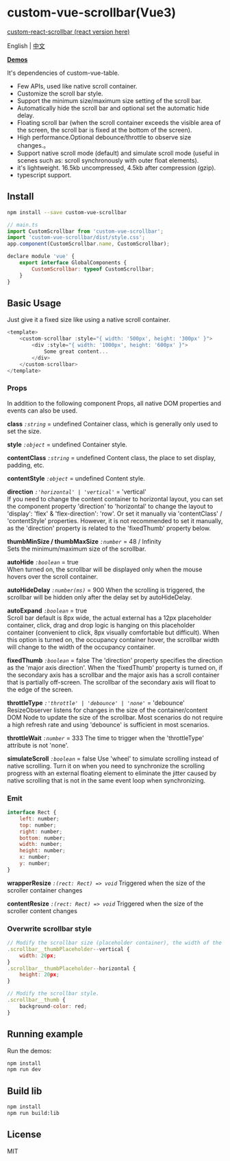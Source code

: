 custom-vue-scrollbar(Vue3)
=========================

[custom-react-scrollbar (react version here)](https://github.com/custom-lib/custom-react-scrollbar)

English | [中文](https://github.com/custom-lib/custom-vue-scrollbar/blob/main/README-zh_CN.md)

**[Demos](https://custom-lib.github.io/custom-vue-scrollbar/)**

It's dependencies of custom-vue-table.

* Few APIs, used like native scroll container.
* Customize the scroll bar style.
* Support the minimum size/maximum size setting of the scroll bar.
* Automatically hide the scroll bar and optional set the automatic hide delay.
* Floating scroll bar (when the scroll container exceeds the visible area of ​​the screen, the scroll bar is fixed at the bottom of the screen).
* High performance.Optional debounce/throttle to observe size changes.。
* Support native scroll mode (default) and simulate scroll mode (useful in scenes such as: scroll synchronously with outer float elements).
* it's lightweight. 16.5kb uncompressed, 4.5kb after compression (gzip).
* typescript support.

## Install

```bash
npm install --save custom-vue-scrollbar
```

```javascript
// main.ts
import CustomScrollbar from 'custom-vue-scrollbar';
import 'custom-vue-scrollbar/dist/style.css';
app.component(CustomScrollbar.name, CustomScrollbar);

declare module 'vue' {
    export interface GlobalComponents {
        CustomScrollbar: typeof CustomScrollbar;
    }
}
```

## Basic Usage

Just give it a fixed size like using a native scroll container.

```javascript
<template>
    <custom-scrollbar :style="{ width: '500px', height: '300px' }">
        <div :style="{ width: '1000px', height: '600px' }">
            Some great content...
        </div>
    </custom-scrollbar>
</template>
```


### Props

In addition to the following component Props, all native DOM properties and events can also be used.

**class** _`:string`_ = undefined
Container class, which is generally only used to set the size.

**style** _`:object`_ = undefined
Container style.

**contentClass** _`:string`_ = undefined
Content class, the place to set display, padding, etc.

**contentStyle** _`:object`_ = undefined
Content style.

**direction** _`:'horizontal' | 'vertical'`_ = 'vertical'  
If you need to change the content container to horizontal layout, you can set the component property 'direction' to 'horizontal' to change the layout to 'display': 'flex' & 'flex-direction': 'row'. Or set it manually via 'contentClass' / 'contentStyle' properties. However, it is not recommended to set it manually, as the 'direction' property is related to the 'fixedThumb' property below.

**thumbMinSize / thumbMaxSize** _`:number`_ = 48 / Infinity  
Sets the minimum/maximum size of the scrollbar.

**autoHide** _`:boolean`_ = true  
When turned on, the scrollbar will be displayed only when the mouse hovers over the scroll container.

**autoHideDelay** _`:number(ms)`_ = 900
When the scrolling is triggered, the scrollbar will be hidden only after the delay set by autoHideDelay.

**autoExpand** _`:boolean`_ = true  
Scroll bar default is 8px wide, the actual external has a 12px placeholder container, click, drag and drop logic is hanging on this placeholder container (convenient to click, 8px visually comfortable but difficult). When this option is turned on, the occupancy container hover, the scrollbar width will change to the width of the occupancy container.

**fixedThumb** _`:boolean`_ = false
The 'direction' property specifies the direction as the 'major axis direction'. When the 'fixedThumb' property is turned on, if the secondary axis has a scrollbar and the major axis has a scroll container that is partially off-screen. The scrollbar of the secondary axis will float to the edge of the screen.

**throttleType** _`:'throttle' | 'debounce' | 'none'`_ = 'debounce'
ResizeObserver listens for changes in the size of the container/content DOM Node to update the size of the scrollbar. Most scenarios do not require a high refresh rate and using 'debounce' is sufficient in most scenarios.

**throttleWait** _`:number`_ = 333
The time to trigger when the 'throttleType' attribute is not 'none'.

**simulateScroll** _`:boolean`_ = false
Use 'wheel' to simulate scrolling instead of native scrolling. Turn it on when you need to synchronize the scrolling progress with an external floating element to eliminate the jitter caused by native scrolling that is not in the same event loop when synchronizing.

### Emit

```javascript
interface Rect {
    left: number;
    top: number;
    right: number;
    bottom: number;
    width: number;
    height: number;
    x: number;
    y: number;
}
```

**wrapperResize** _`:(rect: Rect) => void`_
Triggered when the size of the scroller container changes

**contentResize** _`:(rect: Rect) => void`_
Triggered when the size of the scroller content changes

### Overwrite scrollbar style

```javascript
// Modify the scrollbar size (placeholder container), the width of the scrollbar display before hover is 2/3 of the placeholder container, as follows, it is 12px.
.scrollbar__thumbPlaceholder--vertical {
    width: 20px;
}
.scrollbar__thumbPlaceholder--horizontal {
    height: 20px;
}

// Modify the scrollbar style.
.scrollbar__thumb {
    background-color: red;
}
```

## Running example

Run the demos:
```bash
npm install
npm run dev
```

## Build lib
```bash
npm install
npm run build:lib
```

## License

MIT
